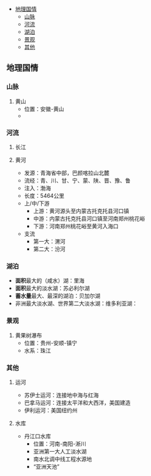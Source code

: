 + [地理国情](#地理国情)
  + [山脉](#山脉)
  + [河流](#河流)
  + [湖泊](#湖泊)
  + [景观](#景观)
  + [其他](#其他)

## 地理国情

### 山脉

1. 黄山
   + 位置：安徽-黄山
   + 

### 河流

1. 长江

2. 黄河
    + 发源：青海省中部，巴颜喀拉山北麓
    + 流经：青、川、甘、宁、蒙、陕、晋、豫、鲁
    + 注入：渤海
    + 长度：5464公里
    + 上/中/下游
        + 上游：黄河源头至内蒙古托克托县河口镇
        + 中游：内蒙古托克托县河口镇至河南郑州桃花峪
        + 下游：河南郑州桃花峪至黄河入海口
    + 支流
      + 第一大：渭河
      + 第二大：汾河


### 湖泊

+ **面积**最大的（咸水）湖：里海
+ **面积**最大的淡水湖：苏必利尔湖
+ **蓄水量**最大、最深的湖泊：贝加尔湖
+ 非洲最大淡水湖、世界第二大淡水湖：维多利亚湖：

### 景观

1. 黄果树瀑布
   + 位置：贵州-安顺-镇宁
   + 水系：珠江

### 其他

1. 运河
    + 苏伊士运河：连接地中海与红海
    + 巴拿马运河：连接太平洋和大西洋，美国建造
    + 伊利运河：美国纽约州

2. 水库
   + 丹江口水库
     + 位置：河南-南阳-淅川
     + 亚洲第一大人工淡水湖
     + 南水北调中线工程水源地
     + “亚洲天池”
